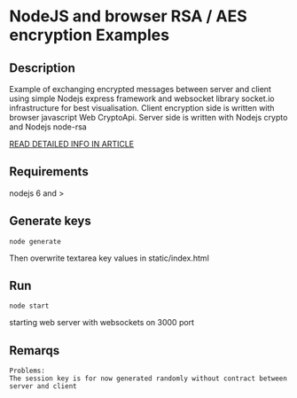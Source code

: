 NodeJS and browser RSA / AES encryption Examples
================================================

Description
------------
Example of exchanging encrypted  messages between server and client using simple
Nodejs express framework and websocket library socket.io infrastructure for best visualisation.
Client encryption side is written with browser javascript Web CryptoApi.
Server side is written with Nodejs crypto and Nodejs node-rsa

[READ DETAILED INFO IN ARTICLE](https://medium.com/@weblab_tech/encrypted-client-server-communication-protection-of-privacy-and-integrity-with-aes-and-rsa-in-c7b180fe614e#.6pvs68jnn)

Requirements
------------
nodejs 6 and >

Generate keys
---------------
~~~~~~~~~~~~~~~~~~
node generate
~~~~~~~~~~~~~~~~~~
Then overwrite textarea key values in static/index.html

Run
---
~~~~~~~~~~~~~~~~~~
node start
~~~~~~~~~~~~~~~~~~
starting web server with websockets on 3000 port

Remarqs
---
~~~~~~~~~~~~~~~~~~
Problems:
The session key is for now generated randomly without contract between server and client 
